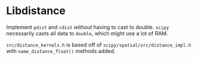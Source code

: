 Libdistance
===========

Implement `pdist` and `cdist` *without* having to cast to double. `scipy`
necessarily casts all data to `double`, which might use a lot of RAM.

`src/distance_kernels.h` is based off of `scipy/spatial/src/distance_impl.h`
with `name_distance_float()` methods added.
